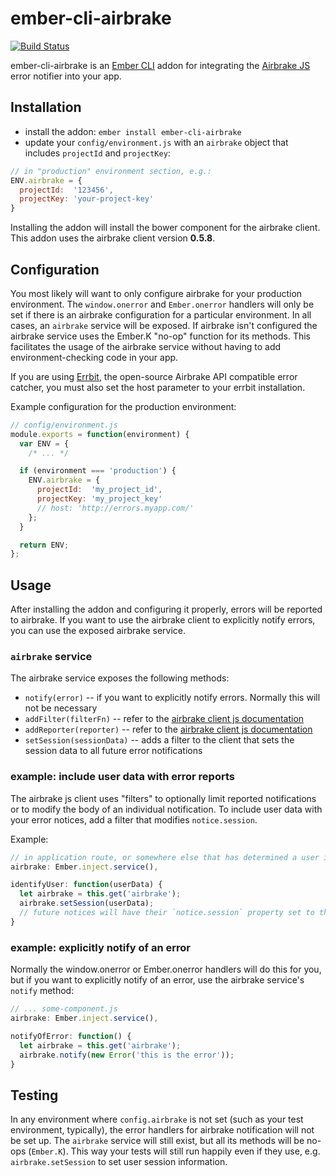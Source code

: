 # ember-cli-airbrake
[![Build Status](https://travis-ci.org/201-created/ember-cli-airbrake.svg?branch=master)](https://travis-ci.org/201-created/ember-cli-airbrake)

ember-cli-airbrake is an [Ember CLI](http://www.ember-cli.com/) addon for integrating the [Airbrake JS](https://github.com/airbrake/airbrake-js) error notifier into your app.

## Installation

 * install the addon: `ember install ember-cli-airbrake`
 * update your `config/environment.js` with an `airbrake` object that includes `projectId` and `projectKey`:

```javascript
// in "production" environment section, e.g.:
ENV.airbrake = {
  projectId:  '123456',
  projectKey: 'your-project-key'
}
```

Installing the addon will install the bower component for the airbrake client. This addon uses the airbrake client version **0.5.8**.

## Configuration

You most likely will want to only configure airbrake for your production environment.
The `window.onerror` and `Ember.onerror` handlers will only be set if there is an airbrake configuration for a particular environment.
In all cases, an `airbrake` service will be exposed. If airbrake isn't configured the airbrake service uses the Ember.K "no-op" function for its methods. This facilitates the usage of the airbrake service without having to add environment-checking code in your app.

If you are using [Errbit](https://github.com/errbit/errbit), the open-source Airbrake API compatible error catcher, you must also set the host parameter to your errbit installation.

Example configuration for the production environment:
```javascript
// config/environment.js
module.exports = function(environment) {
  var ENV = {
    /* ... */

  if (environment === 'production') {
    ENV.airbrake = {
      projectId:  'my_project_id',
      projectKey: 'my_project_key'
      // host: 'http://errors.myapp.com/'
    };
  }

  return ENV;
};
```

## Usage

After installing the addon and configuring it properly, errors will be reported to airbrake.
If you want to use the airbrake client to explicitly notify errors, you can use the exposed airbrake service.

### `airbrake` service

The airbrake service exposes the following methods:

  * `notify(error)` -- if you want to explicitly notify errors. Normally this will not be necessary
  * `addFilter(filterFn)` -- refer to the [airbrake client js documentation](https://github.com/airbrake/airbrake-js)
  * `addReporter(reporter)` -- refer to the [airbrake client js documentation](https://github.com/airbrake/airbrake-js)
  * `setSession(sessionData)` -- adds a filter to the client that sets the session data to all future error notifications

### example: include user data with error reports

The airbrake js client uses "filters" to optionally limit reported notifications or to modify the body of an individual notification.
To include user data with your error notices, add a filter that modifies `notice.session`.

Example:
```javascript
// in application route, or somewhere else that has determined a user is logged in
airbrake: Ember.inject.service(),

identifyUser: function(userData) {
  let airbrake = this.get('airbrake');
  airbrake.setSession(userData);
  // future notices will have their `notice.session` property set to the value of `userData`
}
```

### example: explicitly notify of an error

Normally the window.onerror or Ember.onerror handlers will do this for you, but if you want to
explicitly notify of an error, use the airbrake service's `notify` method:

```javascript
// ... some-component.js
airbrake: Ember.inject.service(),

notifyOfError: function() {
  let airbrake = this.get('airbrake');
  airbrake.notify(new Error('this is the error'));
}
```

## Testing

In any environment where `config.airbrake` is not set (such as your test environment, typically),
the error handlers for airbrake notification will not be set up. The `airbrake` service will still
exist, but all its methods will be no-ops (`Ember.K`). This way your tests will still run happily even
if they use, e.g. `airbrake.setSession` to set user session information.
